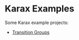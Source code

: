 # Karax Examples

Some Karax example projects:

* [Transition Groups](DemoTransitionGroups/README.md)
